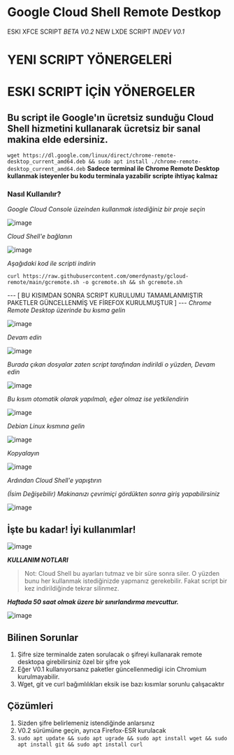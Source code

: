 # Google Cloud Shell Remote Destkop
ESKI XFCE SCRIPT *BETA V0.2*
NEW LXDE SCRIPT *INDEV V0.1*

# YENI SCRIPT YÖNERGELERİ

# ESKI SCRIPT İÇİN YÖNERGELER


## Bu script ile Google'ın ücretsiz sunduğu Cloud Shell hizmetini kullanarak ücretsiz bir sanal makina elde edersiniz.

`wget https://dl.google.com/linux/direct/chrome-remote-desktop_current_amd64.deb && sudo apt install ./chrome-remote-desktop_current_amd64.deb`
**Sadece terminal ile Chrome Remote Desktop kullanmak isteyenler bu kodu terminala yazabilir scripte ihtiyaç kalmaz**

### Nasıl Kullanılır?

*Google Cloud Console üzeinden kullanmak istediğiniz bir proje seçin*

![image](https://github.com/omerdynasty/gcloud-remote/assets/74985599/f5fe48b7-7018-4709-a2b2-6665ab905d44)

*Cloud Shell'e bağlanın*

![image](https://github.com/omerdynasty/gcloud-remote/assets/74985599/047e2566-3006-4ef5-a7ba-fea0f3a64c49)

*Aşağıdaki kod ile scripti indirin*

`curl https://raw.githubusercontent.com/omerdynasty/gcloud-remote/main/gcremote.sh -o gcremote.sh && sh gcremote.sh`

--- [ BU KISIMDAN SONRA SCRIPT KURULUMU TAMAMLANMIŞTIR PAKETLER GÜNCELLENMİŞ VE FİREFOX KURULMUŞTUR ] ---
*Chrome Remote Desktop üzerinde bu kısma gelin*

![image](https://github.com/omerdynasty/gcloud-remote/assets/74985599/d2123bbe-6397-465e-872c-34b714c50172)

*Devam edin*

![image](https://github.com/omerdynasty/gcloud-remote/assets/74985599/2083cd13-cdbd-4a1e-b210-a231e25ca913)

*Burada çıkan dosyalar zaten script tarafından indirildi o yüzden, Devam edin*

![image](https://github.com/omerdynasty/gcloud-remote/assets/74985599/79d2c80d-070b-41d9-a0a4-1b96b790f1e4)

*Bu kısım otomatik olarak yapılmalı, eğer olmaz ise yetkilendirin*

![image](https://github.com/omerdynasty/gcloud-remote/assets/74985599/65152a05-a54d-4673-8ac5-76a5fd50ed23)

*Debian Linux kısmına gelin*

![image](https://github.com/omerdynasty/gcloud-remote/assets/74985599/b2182904-155e-4ad3-990f-2a1b8fbbc333)

*Kopyalayın*

![image](https://github.com/omerdynasty/gcloud-remote/assets/74985599/1dc01593-46e0-4e83-851b-edec394fce7c)

*Ardından Cloud Shell'e yapıştırın*

*(İsim Değişebilir) Makinanızı çevrimiçi gördükten sonra giriş yapabilirsiniz*

![image](https://github.com/omerdynasty/gcloud-remote/assets/74985599/5aa93bb4-f715-472f-a56c-5993baf0bbc9)

## İşte bu kadar! İyi kullanımlar!

![image](https://github.com/omerdynasty/gcloud-remote/assets/74985599/1e7040e2-b4be-400b-9e0f-2e47172e702d)

***KULLANIM NOTLARI***

> Not: Cloud Shell bu ayarları tutmaz ve bir süre sonra siler. O yüzden bunu her kullanmak istediğinizde yapmanız gerekebilir.
> Fakat script bir kez indirildiğinde tekrar silinmez.

***Haftada 50 saat olmak üzere bir sınırlandırma mevcuttur.***

![image](https://github.com/omerdynasty/gcloud-remote/assets/74985599/1308e03f-cd49-41b7-b289-b36897ef9297)

## Bilinen Sorunlar

1. Şifre size terminalde zaten sorulacak o şifreyi kullanarak remote desktopa girebilirsiniz özel bir şifre yok
2. Eğer V0.1 kullanıyorsanız paketler güncellenmedigi icin Chromium kurulmayabilir.
3. Wget, git ve curl bağımlılıkları eksik ise bazı kısımlar sorunlu çalışacaktır

## Çözümleri

1. Sizden şifre belirlemeniz istendiğinde anlarsınız
2. V0.2 sürümüne geçin, ayrıca Firefox-ESR kurulacak
3. `sudo apt update && sudo apt ugrade && sudo apt install wget && sudo apt install git && sudo apt install curl`














